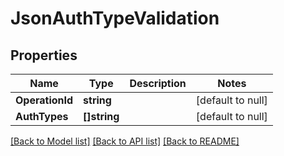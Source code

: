 # JsonAuthTypeValidation

## Properties
Name | Type | Description | Notes
------------ | ------------- | ------------- | -------------
**OperationId** | **string** |  | [default to null]
**AuthTypes** | **[]string** |  | [default to null]

[[Back to Model list]](../README.md#documentation-for-models) [[Back to API list]](../README.md#documentation-for-api-endpoints) [[Back to README]](../README.md)


